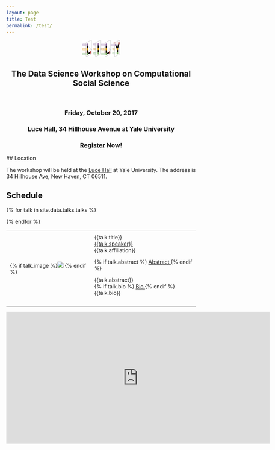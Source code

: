```yaml
---
layout: page
title: Test
permalink: /test/
---
```


<center><a href="https://yale-lily.github.io/"><img src="/lily-logo.png" alt="test image" width="20%" height="20%"></a></center>
 <header class="post-header">
    <h2 class="post-title">The Data Science Workshop on Computational Social Science</h2>
  </header> 



<h3 align="center">Friday, October 20, 2017</h3>
<h3 align="center">Luce Hall, 34 Hillhouse Avenue at Yale University</h3>
<h3 align="center"><a href="https://docs.google.com/forms/d/e/1FAIpQLSdXxc3x7TMrKzJq_2Ufc5mMpyiLBjd8JHLJayRFtHSdE2twSA/viewform">Register</a> Now!</h3>
## Location

The workshop will be held at the [Luce Hall](http://conferencesandevents.yale.edu/campus/venues/luce-hall) at Yale University. The address is 34 Hillhouse Ave, New Haven, CT 06511.

## Schedule
<table>
{% for talk in site.data.talks.talks %}


  <tr><td style="padding:10px">
{% if talk.image %}<img width="200px" src="{{talk.image}}"> {% endif %}
</td><td style="padding:10px">
{{talk.title}}
<br>
<a class="paper" href="{{talk.url}}">
{{talk.speaker}}</a><br>
{{talk.affiliation}} <br>


{% if talk.abstract %}
<a class="btn btn-labeled btn-primary" href={{talk.collapse1}} data-toggle="collapse"> Abstract </a> {% endif %} 
<div style="max-width:400px" id="{{talk.collapse2}}" class="collapse">
{{talk.abstract}}
</div>
{% if talk.bio %}
<a class="btn btn-labeled btn-primary" href="#test2" data-toggle="collapse"> Bio </a> {% endif %} 
<div style="max-width:400px" id="test2" class="collapse">
{{talk.bio}}
</div>
<br>

</td></tr>

{% endfor %}
</table>

<iframe width="700" height="350" frameborder="0" scrolling="no" marginheight="0" marginwidth="0" src="https://www.google.com/maps/embed/v1/place?q=place_id:ChIJTxEsvLfZ54kRSmWXc78lmh0&key=AIzaSyC9I1jdJUkkDqPm8OXQlzPQcsVLM5juJkg" allowfullscreen></iframe>
